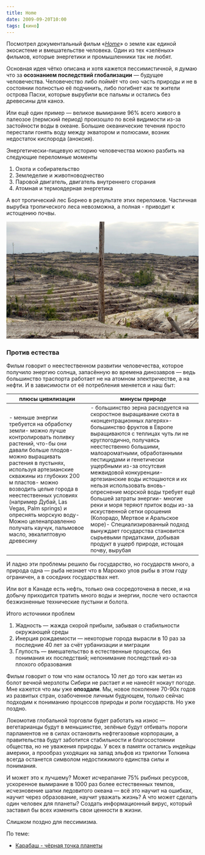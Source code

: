 ```yaml
---
title: Home
date: 2009-09-20T10:00
tags: [кино]
---
```


Посмотрел документальный фильм «_[Home](http://www.youtube.com/user/homeproject)_» о земле как единой экосистеме и вмешательстве человека. Один из тех «зелёных» фильмов, которые энергетики и промышленники так не любят.

Основная идея чётко описана и хотя кажется пессимистичной, я думаю что за **осознанием последствий глобализации** — будущее человечества. Человечество либо поймёт что оно часть природы и не в состоянии полностью её подчинить, либо погибнет как те жители острова Пасхи, которые вырубили все пальмы и остались без древесины для каноэ.

Или ещё один пример — великое вымирание 96% всего живого в палеозое (пермский период) произошло по всей видимости из-за застойности воды в океане. Большие океанические течения просто перестали гонять воду между экватором и полюсами, возник недостаток кислорода (аноксия).

<!-- truncate -->

Энергетически-пищевую историю человечества можно разбить на следующие переломные моменты

1. Охота и собирательство
2. Земледелие и животноводчество
3. Паровой двигатель, двигатель внутреннего сгорания
4. Атомная и термоядерная энергетика

А вот тропический лес Борнео в результате этих переломов. Частичная вырубка тропического леса невозможна, а полная - приводит к истощению почвы.

![](img/17.jpg)
### Против естества

Фильм говорит о неестественном развитии человечества, которое получило энергию солнца, запасённую во времена динозавров — ведь большинство траспорта работает не на атомном электричестве, а на нефти. И в зависимости от её потребления меняется и наш быт:

|плюсы цивилизации|минусы природе|
|---|---|
|- меньше энергии требуется на обработку земли- можно лучше контролировать поливку растений, что-бы они давали больше плодов- можно выращивать растения в пустынях, используя артезианские скважины из глубоких 200 м пластов- можно возводить целые города в неестественных условиях (например Дубай, Las Vegas, Palm springs) и опреснять морскую воду- Можно целенаправленно получать каучук, пальмовое масло, эвкалиптовую древесину|- большинство зерна расходуется на скоростное выращивание скота в «концентрационных лагерях»- большинство фруктов в Европе выращиваются с теплицах чуть ли не круглогодично, получаясь неестественно большими, малоароматными, обработанными пестицидами и генетически ущербными из-за отсутсвия межвидовой конкуренции- артезианские воды истощаются и их нельзя использовать вновь- опреснение морской воды требует ещё большей затраты энергии- многие реки и моря теряют приток воды из-за искуственной сетки орошения (Колорадо, Мертвое и Аральское море)- Специализированный подход вынуждает государства становится сырьевыми придатками, добывая продукт в ущерб природе, истощая почву, вырубая|

И ладно эти проблемы решило бы государство, но государств много, а природа одна — рыба незнает что в Марокко улов рыбы в этом году ограничен, а в соседних государствах нет. 

Или вот в Канаде есть нефть, только она сосредоточена в песке, и на добычу приходится тратить много воды и энергии, после чего остаются безжизненные технические пустыни и болота.

Итого источники проблем

1. Жадность — жажда скорой прибыли, забывая о стабильности окружающей среды
2. Инерция рождаемости — некоторые города вырасли в 10 раз за последние 40 лет за счёт урбанизации и миграции
3. Глупость — вмешательство в естественные процессы, без понимания их последствий; непонимание последствий из-за плохого образования

Фильм говорит о том что нам осталось 10 лет до того как метан из болот вечной мерзлоты Сибири не растает и не нанесёт нокаут погоде. Мне кажется что _мы_ уже **опоздали**. Мы, новое поколение 70-90х годов из развитых стран, озабоченное личным будующем, только сейчас подходим к пониманию процессов природы и роли государств. Но уже поздно.

Локомотив глобальной торговли будет работать на износ — вегетарианцы будут в меньшинстве, зелёные будут отбивать пороги парламентов не в силах остановить нефтегазовые корпорации, а правительства будут заботится стабильности и благосостоянии общества, но не уважения природы. У всех в памяти остались индейцы америки, а прообраз уходящих на запад эльфов из трилогии Толкина всегда останется символом недостижимого единства силы и понимания.

И может это к лучшему? Может исчерапание 75% рыбных ресурсов, ускоренное вымирание в 1000 раз более естественных темпов, исчезновение шапки ледовитого океана — всё это научит на ошибках, научит через образование, научит уважать жизнь? А что может сделать один человек для планеты? Создать информационный вирус, который заставил бы всех изменить свои ценности в жизни.

Слишком поздно для пессимизма.

По теме: 

- [Карабаш - чёрная точка планеты](http://ekimoff.ru/191/)